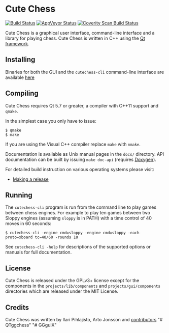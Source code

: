 Cute Chess
==========

[![Build Status](https://travis-ci.org/cutechess/cutechess.svg?branch=master)](https://travis-ci.org/cutechess/cutechess) [![AppVeyor Status](https://ci.appveyor.com/api/projects/status/github/cutechess/cutechess)](https://ci.appveyor.com/project/artoj/cutechess) [![Coverity Scan Build Status](https://scan.coverity.com/projects/8561/badge.svg)](https://scan.coverity.com/projects/cutechess-cutechess)

Cute Chess is a graphical user interface, command-line interface and a library
for playing chess. Cute Chess is written in C++ using the [Qt
framework](https://www.qt.io/).

Installing
----------

Binaries for both the GUI and the `cutechess-cli` command-line interface are available [here](https://github.com/cutechess/cutechess/releases)

Compiling
---------

Cute Chess requires Qt 5.7 or greater, a compiler with C++11 support and `qmake`.

In the simplest case you only have to issue:

    $ qmake
    $ make

If you are using the Visual C++ compiler replace `make` with `nmake`.

Documentation is available as Unix manual pages in the `docs/` directory. API
documentation can be built by issuing `make doc-api` (requires [Doxygen](http://www.doxygen.org/)).

For detailed build instruction on various operating systems please visit:
* [Making a release](https://github.com/cutechess/cutechess/wiki/Making-a-release)

Running
-------

The `cutechess-cli` program is run from the command line to play games between
chess engines. For example to play ten games between two Sloppy engines
(assuming `sloppy` is in PATH) with a time control of 40 moves in 60
seconds:

    $ cutechess-cli -engine cmd=sloppy -engine cmd=sloppy -each proto=xboard tc=40/60 -rounds 10

See `cutechess-cli -help` for descriptions of the supported options or manuals
for full documentation.

License
-------

Cute Chess is released under the GPLv3+ license except for the components in
the `projects/lib/components` and `projects/gui/components` directories which
are released under the MIT License.

Credits
-------

Cute Chess was written by Ilari Pihlajisto, Arto Jonsson and [contributors](https://github.com/cutechess/cutechess/graphs/contributors)
"# QTggchess" 
"# GGguiX" 
